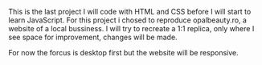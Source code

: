 This is the last project I will code with HTML and CSS before I will start to learn JavaScript.
For this project i chosed to reproduce opalbeauty.ro, a website of a local bussiness.
I will try to recreate a 1:1 replica, only where I see space for improvement, changes will be made.

For now the forcus is desktop first but the website will be responsive.
